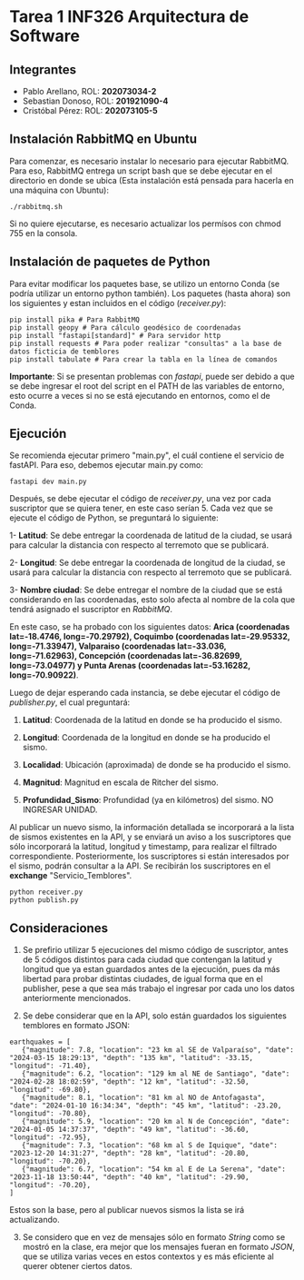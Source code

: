 # Tarea 1 INF326  Arquitectura de Software

## Integrantes

- Pablo Arellano, ROL: **202073034-2**
- Sebastian Donoso, ROL: **201921090-4**
- Cristóbal Pérez: ROL: **202073105-5**

## Instalación RabbitMQ en Ubuntu

Para comenzar, es necesario instalar lo necesario para ejecutar RabbitMQ. Para eso, RabbitMQ entrega un script bash que se debe ejecutar en el directorio en donde se ubica (Esta instalación está pensada para hacerla en una máquina con Ubuntu):

````
./rabbitmq.sh
````

Si no quiere ejecutarse, es necesario actualizar los permísos con chmod 755 en la consola.

## Instalación de paquetes de Python

Para evitar modificar los paquetes base, se utilizo un entorno Conda (se podría utilizar un entorno python también). Los paquetes (hasta ahora) son los siguientes y estan incluidos en el código (*receiver.py*):

````
pip install pika # Para RabbitMQ
pip install geopy # Para cálculo geodésico de coordenadas
pip install "fastapi[standard]" # Para servidor http
pip install requests # Para poder realizar "consultas" a la base de datos ficticia de temblores
pip install tabulate # Para crear la tabla en la línea de comandos
````

**Importante**: Si se presentan problemas con *fastapi*, puede ser debido a que se debe ingresar el root del script en el PATH de las variables de entorno, esto ocurre a veces si no se está ejecutando en entornos, como el de Conda.

## Ejecución

Se recomienda ejecutar primero "main.py", el cuál contiene el servicio de fastAPI. Para eso, debemos ejecutar main.py como:

````
fastapi dev main.py
````

Después, se debe ejecutar el código de *receiver.py*, una vez por cada suscriptor que se quiera tener, en este caso serían 5. Cada vez que se ejecute el código de Python, se preguntará lo siguiente:

1- **Latitud**: Se debe entregar la coordenada de latitud de la ciudad, se usará para calcular la distancia con respecto al terremoto que se publicará.

2- **Longitud**: Se debe entregar la coordenada de longitud de la ciudad, se usará para calcular la distancia con respecto al terremoto que se publicará.

3- **Nombre ciudad**: Se debe entregar el nombre de la ciudad que se está considerando en las coordenadas, esto solo afecta al nombre de la cola que tendrá asignado el suscriptor en *RabbitMQ*.

En este caso, se ha probado con los siguientes datos: **Arica (coordenadas lat=-18.4746, long=-70.29792), Coquimbo (coordenadas lat=-29.95332, long=-71.33947), Valparaiso (coordenadas lat=-33.036, long=-71.62963), Concepción (coordenadas lat=-36.82699, long=-73.04977) y Punta Arenas (coordenadas lat=-53.16282, long=-70.90922)**.

Luego de dejar esperando cada instancia, se debe ejecutar el código de *publisher.py*, el cual preguntará:

1. **Latitud**: Coordenada de la latitud en donde se ha producido el sismo.

2. **Longitud**: Coordenada de la longitud en donde se ha producido el sismo.

3. **Localidad**: Ubicación (aproximada) de donde se ha producido el sismo.

4. **Magnitud**: Magnitud en escala de Ritcher del sismo.

5. **Profundidad_Sismo**: Profundidad (ya en kilómetros) del sismo. NO INGRESAR UNIDAD.

Al publicar un nuevo sismo, la información detallada se incorporará a la lista de sismos existentes en la API, y se enviará un aviso a los suscriptores que sólo incorporará la latitud, longitud y timestamp, para realizar el filtrado correspondiente. Posteriormente, los suscriptores si están interesados por el sismo, podrán consultar a la API. Se recibirán los suscriptores en el **exchange** "Servicio_Temblores".


````
python receiver.py
python publish.py
 ````

## Consideraciones

1. Se prefirio utilizar 5 ejecuciones del mismo código de suscriptor, antes de 5 códigos distintos para cada ciudad que contengan la latitud y longitud que ya estan guardados antes de la ejecución, pues da más libertad para probar distintas ciudades, de igual forma que en el publisher, pese a que sea más trabajo el ingresar por cada uno los datos anteriormente mencionados.

2. Se debe considerar que en la API, solo están guardados los siguientes temblores en formato JSON:

 ````
earthquakes = [
    {"magnitude": 7.8, "location": "23 km al SE de Valparaíso", "date": "2024-03-15 18:29:13", "depth": "135 km", "latitud": -33.15, "longitud": -71.40},
    {"magnitude": 6.2, "location": "129 km al NE de Santiago", "date": "2024-02-28 18:02:59", "depth": "12 km", "latitud": -32.50, "longitud": -69.80},
    {"magnitude": 8.1, "location": "81 km al NO de Antofagasta", "date": "2024-01-10 16:34:34", "depth": "45 km", "latitud": -23.20, "longitud": -70.80},
    {"magnitude": 5.9, "location": "20 km al N de Concepción", "date": "2024-01-05 14:37:37", "depth": "49 km", "latitud": -36.60, "longitud": -72.95},
    {"magnitude": 7.3, "location": "68 km al S de Iquique", "date": "2023-12-20 14:31:27", "depth": "28 km", "latitud": -20.80, "longitud": -70.20},
    {"magnitude": 6.7, "location": "54 km al E de La Serena", "date": "2023-11-18 13:50:44", "depth": "40 km", "latitud": -29.90, "longitud": -70.20},
]
 ````
 Estos son la base, pero al publicar nuevos sismos la lista se irá actualizando.

3. Se considero que en vez de mensajes sólo en formato *String* como se mostró en la clase, era mejor que los mensajes fueran en formato *JSON*, que se utiliza varias veces en estos contextos y es más eficiente al querer obtener ciertos datos.


